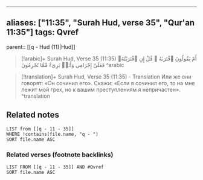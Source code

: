 
---
aliases: ["11:35", "Surah Hud, verse 35", "Qur'an 11:35"]
tags: Qvref
---

parent:: [[q - Hud (11)|Hud]]

> [!arabic]+ Surah Hud, Verse 35 (11:35)
> <span class="quran-arabic">أَمْ يَقُولُونَ ٱفْتَرَىٰهُ ۖ قُلْ إِنِ ٱفْتَرَيْتُهُۥ فَعَلَىَّ إِجْرَامِى وَأَنَا۠ بَرِىٓءٌ مِّمَّا تُجْرِمُونَ</span>
^arabic

> [!translation]+ Surah Hud, Verse 35 (11:35) - Translation
> Или же они говорят: «Он сочинил его». Скажи: «Если я сочинил его, то на мне лежит мой грех, но к вашим преступлениям я непричастен».
^translation



## Related notes
```dataview
LIST from [[q - 11 - 35]]
WHERE !contains(file.name, "q - ")
SORT file.name ASC
```

### Related verses (footnote backlinks)
```dataview
LIST FROM [[q - 11 - 35]] AND #Qvref
SORT file.name ASC
```

